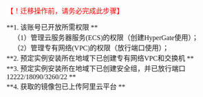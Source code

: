 #

<font face="中易宋体" size=3 color=red>【！迁移操作前，请务必完成此步骤】
</font>
</br>


<font face="中易宋体" size=3>**1. 该账号已开放所需权限 **
</font>
</br>
<font face="中易宋体" size=3>&ensp;&ensp;（1）管理云服务器服务(ECS)的权限（创建HyperGate使用）；
</font>
</br>
<font face="中易宋体" size=3>&ensp;&ensp;（2）管理专有网络(VPC)的权限（放行端口使用）；
</font>
</br>
<font face="中易宋体" size=3>**2.	预定实例安装所在地域下已创建专有网络VPC和交换机 **
</font>
</br>
<font face="中易宋体" size=3>**3.	预定实例安装所在地域下已创建安全组，并已放行端口12222/18090/3260/22 **
</font>
</br>
<font face="中易宋体" size=3>**4.	获取的镜像包已上传阿里云平台 **
</font>
</br>
